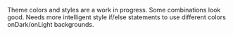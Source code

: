 Theme colors and styles are a work in progress. Some combinations look good. Needs more intelligent style if/else statements to use different colors onDark/onLight backgrounds.
